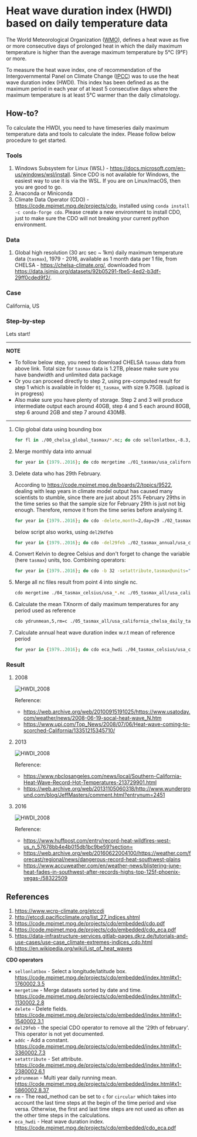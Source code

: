 # Heat wave duration index (HWDI) based on daily temperature data

The World Meteorological Organization ([WMO](https://public.wmo.int/en)), defines a heat wave as five or more consecutive days of prolonged heat in which the daily maximum temperature is higher than the average maximum temperature by 5°C (9°F) or more.

To measure the heat wave index, one of recommendation of the Intergovernmental Panel on Climate Change ([IPCC](https://www.ipcc.ch/)) was to use the heat wave duration index (HWDI). This index has been defined as as the maximum period in each year of at least 5 consecutive days where the maximum temperature is at least 5°C warmer than the daily climatology.


## How-to?

To calculate the HWDI, you need to have timeseries daily maximum temperature data and tools to calculate the index. Please follow below procedure to get started.

### Tools

1. Windows Subsystem for Linux (WSL) - https://docs.microsoft.com/en-us/windows/wsl/install. Since CDO is not available for Windows, the easiest way to use it is via the WSL. If you are on Linux/macOS, then you are good to go.
2. Anaconda or Miniconda
3. Climate Data Operator (CDO) - https://code.mpimet.mpg.de/projects/cdo, installed using `conda install -c conda-forge cdo`. Please create a new environment to install CDO, just to make sure the CDO will not breaking your current python environment.


### Data

1. Global high resolution (30 arc sec ~ 1km) daily maximum temperature data (`tasmax`), 1979 - 2016, available as 1 month data per 1 file, from CHELSA - https://chelsa-climate.org/, downloaded from https://data.isimip.org/datasets/92b05291-fbe5-4ed2-b3df-29ff0cded9f2/. 


### Case

California, US


### Step-by-step

Lets start!

---
**NOTE**

* To follow below step, you need to download CHELSA `tasmax` data from above link. Total size for `tasmax` data is 1.2TB, please make sure you have bandwidth and unlimited data package
* Or you can proceed directly to step 2, using pre-computed result for step 1 which is available in folder `01_tasmax`, with size 9.75GB. (upload is in progress)
* Also make sure you have plenty of storage. Step 2 and 3 will produce intermediate output each around 40GB, step 4 and 5 each around 80GB, step 6 around 2GB and step 7 around 430MB.

---

1. Clip global data using bounding box

	```bash
	for fl in ./00_chelsa_global_tasmax/*.nc; do cdo sellonlatbox,-8.3,-7.6,12.3,12.9 $fl ./01_tasmax_/usa_california_`basename $fl`; done
	```

2. Merge monthly data into annual

	```bash
	for year in {1979..2016}; do cdo mergetime ./01_tasmax/usa_california_chelsa-w5e5v1.0_obsclim_tasmax_30arcsec_global_daily_${year}??.nc ./02_tasmax_annual/usa_california_chelsa_daily_tasmax_${year}.nc; done
	```

3. Delete data who has 29th February.

	According to https://code.mpimet.mpg.de/boards/2/topics/9522, dealing with leap years in climate model output has caused many scientists to stumble, since there are just about 25% February 29ths in the time series so that the sample size for February 29th is just not big enough. Therefore, remove it from the time series before analysing it.

	```bash
	for year in {1979..2016}; do cdo -delete,month=2,day=29 ./02_tasmax_annual/usa_california_chelsa_daily_tasmax_${year}.nc ./03_tasmax_del29feb/usa_california_chelsa_daily_tasmax_${year}.nc; done
	```

	below script also works, using `del29dfeb`

	```bash
	for year in {1979..2016}; do cdo -del29feb ./02_tasmax_annual/usa_california_chelsa_daily_tasmax_${year}.nc ./03_tasmax_del29feb/usa_california_chelsa_daily_tasmax_${year}.nc; done
	```

4. Convert Kelvin to degree Celsius and don't forget to change the variable (here `tasmax`) units, too. Combining operators:

	```bash
	for year in {1979..2016}; do cdo -b 32 -setattribute,tasmax@units="degC" -addc,-273.15 ./03_tasmax_del29feb/usa_california_chelsa_daily_tasmax_${year}.nc ./04_tasmax_celsius/usa_california_chelsa_daily_tasmax_${year}.nc; done
	```

5. Merge all nc files result from point 4 into single nc.

	```bash
	cdo mergetime ./04_tasmax_celsius/usa_*.nc ./05_tasmax_all/usa_california_chelsa_daily_tasmax_1979_2016.nc
	```

6. Calculate the mean TXnorm of daily maximum temperatures for any period used as reference

	```bash
	cdo ydrunmean,5,rm=c ./05_tasmax_all/usa_california_chelsa_daily_tasmax_1979_2016.nc ./06_tasmax_meanofreference/usa_california_chelsa_daily_tasmaxnorm_ref_1979_2016.nc
	```

7. Calculate annual heat wave duration index w.r.t mean of reference period

	```bash
	for year in {1979..2016}; do cdo eca_hwdi ./04_tasmax_celsius/usa_california_chelsa_daily_tasmax_${year}.nc ./06_tasmax_meanofreference/usa_california_chelsa_daily_tasmaxnorm_ref_1979_2016.nc ./07_hwdi/usa_california_chelsa_daily_hwdi_${year}.nc; done
	```


### Result

1. 2008

	![HWDI_2008](./img/Heatwave_CA_2008.png)

	Reference: 
	* https://web.archive.org/web/20100915191025/https://www.usatoday.com/weather/news/2008-06-19-socal-heat-wave_N.htm
	* https://www.upi.com/Top_News/2008/07/06/Heat-wave-coming-to-scorched-California/13351215345710/

2. 2013

	![HWDI_2008](./img/Heatwave_CA_2013.png)

	Reference:
	* https://www.nbclosangeles.com/news/local/Southern-California-Heat-Wave-Record-Hot-Temperatures-213729901.html
	* https://web.archive.org/web/20131105060318/http://www.wunderground.com/blog/JeffMasters/comment.html?entrynum=2451


3. 2016

	![HWDI_2008](./img/Heatwave_CA_2016.png)

	Reference:
	* https://www.huffpost.com/entry/record-heat-wildfires-west-us_n_57678bb4e4b015db1bc9be59?section=
	* https://web.archive.org/web/20160622004100/https://weather.com/forecast/regional/news/dangerous-record-heat-southwest-plains
	* https://www.accuweather.com/en/weather-news/blistering-june-heat-fades-in-southwest-after-records-highs-top-125f-phoenix-vegas-/58322509


## References

1. https://www.wcrp-climate.org/etccdi
2. http://etccdi.pacificclimate.org/list_27_indices.shtml
3. https://code.mpimet.mpg.de/projects/cdo/embedded/cdo.pdf
4. https://code.mpimet.mpg.de/projects/cdo/embedded/cdo_eca.pdf
5. https://data-infrastructure-services.gitlab-pages.dkrz.de/tutorials-and-use-cases/use-case_climate-extremes-indices_cdo.html
6. https://en.wikipedia.org/wiki/List_of_heat_waves

**CDO operators**

* `sellonlatbox` - Select a longitude/latitude box. https://code.mpimet.mpg.de/projects/cdo/embedded/index.html#x1-1760002.3.5
* `mergetime` - Merge datasets sorted by date and time. https://code.mpimet.mpg.de/projects/cdo/embedded/index.html#x1-1130002.2.8
* `delete` - Delete fields. https://code.mpimet.mpg.de/projects/cdo/embedded/index.html#x1-1540002.3.1
* `del29feb` - the special CDO operator to remove all the '29th of february'. This operator is not yet documented.
* `addc` - Add a constant. https://code.mpimet.mpg.de/projects/cdo/embedded/index.html#x1-3360002.7.3
* `setattribute` - Set attribute. https://code.mpimet.mpg.de/projects/cdo/embedded/index.html#x1-2380002.6.1
* `ydrunmean` - Multi year daily running mean. https://code.mpimet.mpg.de/projects/cdo/embedded/index.html#x1-5860002.8.37
* `rm` - The read_method can be set to `c` for `circular` which takes into account the last time steps at the begin of the time period and vise versa. Otherwise, the first and last time steps are not used as often as the other time steps in the calculations.
* `eca_hwdi` - Heat wave duration index. https://code.mpimet.mpg.de/projects/cdo/embedded/cdo_eca.pdf
